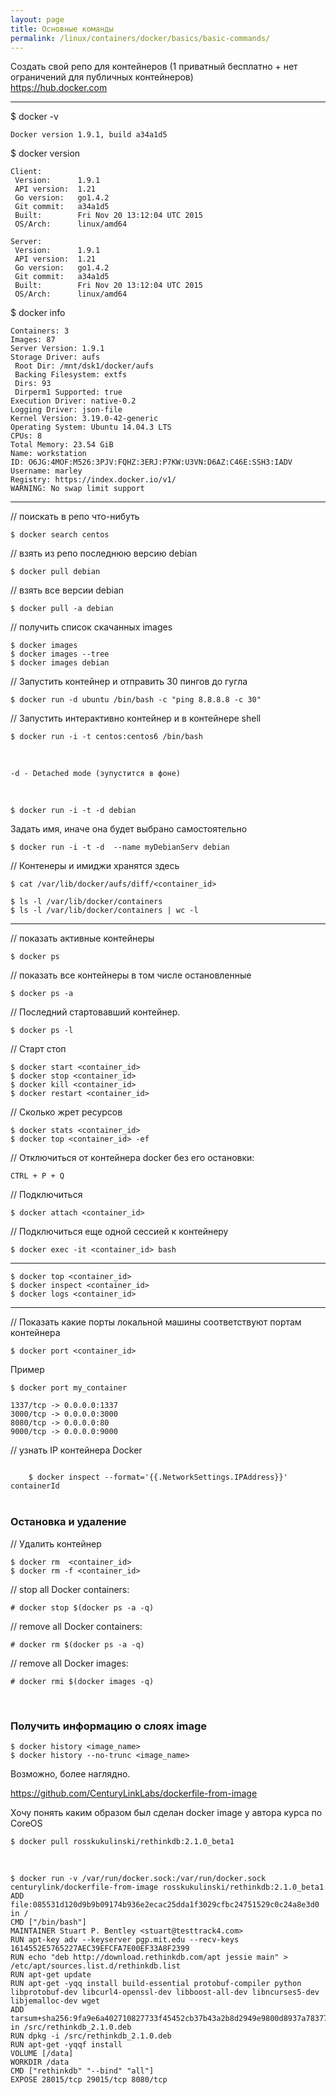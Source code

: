 ```yaml
---
layout: page
title: Основные команды
permalink: /linux/containers/docker/basics/basic-commands/
---
```



Создать свой репо для контейнеров (1 приватный бесплатно + нет ограничений для публичных контейнеров)  
https://hub.docker.com  

___

$ docker -v  

    Docker version 1.9.1, build a34a1d5

$ docker version  

    Client:
     Version:      1.9.1
     API version:  1.21
     Go version:   go1.4.2
     Git commit:   a34a1d5
     Built:        Fri Nov 20 13:12:04 UTC 2015
     OS/Arch:      linux/amd64

    Server:
     Version:      1.9.1
     API version:  1.21
     Go version:   go1.4.2
     Git commit:   a34a1d5
     Built:        Fri Nov 20 13:12:04 UTC 2015
     OS/Arch:      linux/amd64



$ docker info

    Containers: 3
    Images: 87
    Server Version: 1.9.1
    Storage Driver: aufs
     Root Dir: /mnt/dsk1/docker/aufs
     Backing Filesystem: extfs
     Dirs: 93
     Dirperm1 Supported: true
    Execution Driver: native-0.2
    Logging Driver: json-file
    Kernel Version: 3.19.0-42-generic
    Operating System: Ubuntu 14.04.3 LTS
    CPUs: 8
    Total Memory: 23.54 GiB
    Name: workstation
    ID: O6JG:4MOF:M526:3PJV:FQHZ:3ERJ:P7KW:U3VN:D6AZ:C46E:SSH3:IADV
    Username: marley
    Registry: https://index.docker.io/v1/
    WARNING: No swap limit support


___


// поискать в репо что-нибуть  

    $ docker search centos


// взять из репо последнюю версию debian  

    $ docker pull debian

// взять все версии debian  

    $ docker pull -a debian

// получить список скачанных images  

    $ docker images
    $ docker images --tree
    $ docker images debian


// Запустить контейнер и отправить 30 пингов до гугла

    $ docker run -d ubuntu /bin/bash -c "ping 8.8.8.8 -c 30"

// Запустить интерактивно контейнер и в контейнере shell

    $ docker run -i -t centos:centos6 /bin/bash



<br/>

    -d - Detached mode (зупустится в фоне)

<br/>    

    $ docker run -i -t -d debian


Задать имя, иначе она будет выбрано самостоятельно  

    $ docker run -i -t -d  --name myDebianServ debian


// Контенеры и имиджи хранятся здесь  

    $ cat /var/lib/docker/aufs/diff/<container_id>

    $ ls -l /var/lib/docker/containers  
    $ ls -l /var/lib/docker/containers | wc -l

___

// показать активные контейнеры

    $ docker ps


// показать все контейнеры в том числе остановленные  

    $ docker ps -a


// Последний стартовавший контейнер.  

    $ docker ps -l


// Старт стоп

    $ docker start <container_id>
    $ docker stop <container_id>
    $ docker kill <container_id>
    $ docker restart <container_id>


// Сколько жрет ресурсов

    $ docker stats <container_id>
    $ docker top <container_id> -ef

// Отключиться от контейнера docker без его остановки:

    CTRL + P + Q

// Подключиться  

    $ docker attach <container_id>

// Подключиться еще одной сессией к контейнеру

    $ docker exec -it <container_id> bash

___


    $ docker top <container_id>
    $ docker inspect <container_id>
    $ docker logs <container_id>

---

// Показать какие порты локальной машины соответствуют портам контейнера

    $ docker port <container_id>

Пример

    $ docker port my_container  

    1337/tcp -> 0.0.0.0:1337
    3000/tcp -> 0.0.0.0:3000
    8080/tcp -> 0.0.0.0:80
    9000/tcp -> 0.0.0.0:9000



// узнать IP контейнера Docker

<code>
    $ docker inspect --format='{{.NetworkSettings.IPAddress}}' containerId
</code>

<br/>

### Остановка и удаление

// Удалить контейнер

    $ docker rm  <container_id>
    $ docker rm -f <container_id>


// stop all Docker containers:  

    # docker stop $(docker ps -a -q)

// remove all Docker containers:  

    # docker rm $(docker ps -a -q)

// remove all Docker images:  

    # docker rmi $(docker images -q)


<br/>

### Получить информацию о слоях image

    $ docker history <image_name>
    $ docker history --no-trunc <image_name>


Возможно, более наглядно.

https://github.com/CenturyLinkLabs/dockerfile-from-image


Хочу понять каким образом был сделан docker image у автора курса по CoreOS

    $ docker pull rosskukulinski/rethinkdb:2.1.0_beta1

<br/>

    $ docker run -v /var/run/docker.sock:/var/run/docker.sock   centurylink/dockerfile-from-image rosskukulinski/rethinkdb:2.1.0_beta1
    ADD file:085531d120d9b9b09174b936e2ecac25dda1f3029cfbc24751529c0c24a8e3d0 in /
    CMD ["/bin/bash"]
    MAINTAINER Stuart P. Bentley <stuart@testtrack4.com>
    RUN apt-key adv --keyserver pgp.mit.edu --recv-keys 1614552E5765227AEC39EFCFA7E00EF33A8F2399
    RUN echo "deb http://download.rethinkdb.com/apt jessie main" > /etc/apt/sources.list.d/rethinkdb.list
    RUN apt-get update
    RUN apt-get -yqq install build-essential protobuf-compiler python libprotobuf-dev libcurl4-openssl-dev libboost-all-dev libncurses5-dev libjemalloc-dev wget
    ADD tarsum+sha256:9fa9e6a402710827733f45452cb37b43a2b8d2949e9800d8937a78377d04e619 in /src/rethinkdb_2.1.0.deb
    RUN dpkg -i /src/rethinkdb_2.1.0.deb
    RUN apt-get -yqqf install
    VOLUME [/data]
    WORKDIR /data
    CMD ["rethinkdb" "--bind" "all"]
    EXPOSE 28015/tcp 29015/tcp 8080/tcp
